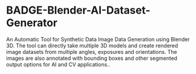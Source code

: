 # BADGE-Blender-AI-Dataset-Generator
An Automatic Tool for Synthetic Data Image Data Generation using Blender 3D. The tool can directly take multiple 3D models and create rendered image datasets from multiple angles, exposures and orientations. The images are also annotated with bounding boxes and other segmented output options for AI and CV applications..
